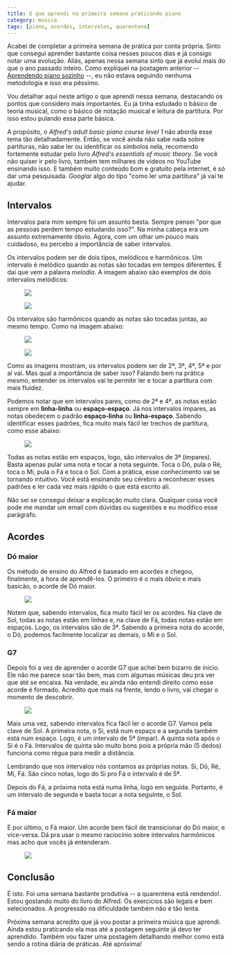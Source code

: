 ```yaml
---
title: O que aprendi na primeira semana praticando piano
category: musica
tags: [piano, acordes, intervalos, quarentena]
---
```


Acabei de completar a primeira semana de prática por conta própria. Sinto que consegui aprender bastante coisa nesses poucos dias e já consigo notar uma evolução. Aliás, apenas nessa semana sinto que já evoluí mais do que o ano passado inteiro. Como expliquei na postagem anterior -- [Aprendendo piano sozinho](/2020/musica/aprendendo-piano-sozinho) --, eu não estava seguindo nenhuma metodologia e isso era péssimo.

Vou detalhar aqui neste artigo o que aprendi nessa semana, destacando os pontos que considero mais importantes. Eu já tinha estudado o básico de teoria musical, como o básico de notação musical e leitura de partitura. Por isso estou pulando essa parte básica.

A propósito, o *Alfred's adult basic piano course level 1* não aborda esse tema tão detalhadamente. Então, se você ainda não sabe nada sobre partituras, não sabe ler ou identificar os símbolos nela, recomendo fortemente estudar pelo livro *Alfred's essentials of music theory*. Se você não quiser ir pelo livro, também tem milhares de vídeos no YouTube ensinando isso. E também muito conteúdo bom e gratuito pela internet, é só dar uma pesquisada. *Googlar* algo do tipo "como ler uma partitura" já vai te ajudar. 

## Intervalos

Intervalos para mim sempre foi um assunto besta. Sempre pensei "por que as pessoas perdem tempo estudando isso?". Na minha cabeça era um assunto extremamente óbvio. Agora, com um olhar um pouco mais cuidadoso, eu percebo a importância de saber intervalos.

Os intervalos podem ser de dois tipos, melódicos e harmônicos. Um intervalo é melódico quando as notas são tocadas em tempos diferentes. É daí que vem a palavra *melodia*. A imagem abaixo são exemplos de dois intervalos melódicos:

<figure>
    <img src="/assets/2020/musica/intervalos2.jpeg">
</figure>

<figure>
    <img src="/assets/2020/musica/intervalos.jpeg">
</figure>

Os intervalos são harmônicos quando as notas são tocadas juntas, ao mesmo tempo. Como na imagem abaixo:

<figure>
    <img src="/assets/2020/musica/intervalos-harmonicos.jpeg">
</figure>

<figure>
    <img src="/assets/2020/musica/intervalos3.jpeg">
</figure>


Como as imagens mostram, os intervalos podem ser de 2ª, 3ª, 4ª, 5ª e por aí vai. Mas qual a importância de saber isso? Falando bem na prática mesmo, entender os intervalos vai te permitir ler e tocar a partitura com mais fluidez.

Podemos notar que em intervalos pares, como de 2ª e 4ª, as notas estão sempre em **linha-linha** ou **espaço-espaço**. Já nos intervalos ímpares, as notas obedecem o padrão **espaço-linha** ou **linha-espaço**. Sabendo identificar esses padrões, fica muito mais fácil ler trechos de partitura, como esse abaixo: 

<figure>
    <img src="/assets/2020/musica/im.jpeg">
</figure>

Todas as notas estão em espaços, logo, são intervalos de 3ª (ímpares). Basta apenas pular uma nota e tocar a nota seguinte. Toca o Dó, pula o Ré, toca o Mi, pula o Fá e toca o Sol. Com a prática, esse conhecimento vai se tornando intuitivo. Você está ensinando seu cérebro a reconhecer esses padrões e ler cada vez mais rápido o que está escrito ali.

Não sei se consegui deixar a explicação muito clara. Qualquer coisa você pode me mandar um email com dúvidas ou sugestões e eu modifico esse parágrafo.

## Acordes

### Dó maior

Os método de ensino do Alfred é baseado em acordes e chegou, finalmente, a hora de aprendê-los. O primeiro é o mais óbvio e mais basicão, o acorde de Dó maior. 

<figure>
    <img src="/assets/2020/musica/do-maior.jpeg">
</figure>

Notem que, sabendo intervalos, fica muito fácil ler os acordes. Na clave de Sol, todas as notas estão em linhas e, na clave de Fá, todas notas estão em espaços. Logo, os intervalos são de 3ª. Sabendo a primeira nota do acorde, o Dó, podemos facilmente localizar as demais, o Mi e o Sol.

### G7

Depois foi a vez de aprender o acorde G7 que achei bem bizarro de início. Ele não me parece soar tão bem, mas com algumas músicas deu pra ver que até se encaixa. Na verdade, eu ainda não entendi direito como esse acorde é formado. Acredito que mais na frente, lendo o livro, vai chegar o momento de descobrir.

<figure>
    <img src="/assets/2020/musica/g7.jpeg">
</figure>

Mais uma vez, sabendo intervalos fica fácil ler o acorde G7. Vamos pela clave de Sol. A primeira nota, o Si, está num espaço e a segunda também está num espaço. Logo, é um intervalo de 5ª (ímpar). A quinta nota após o Si é o Fá. Intervalos de quinta são muito bons pois a própria mão (5 dedos) funciona como régua para medir a distância.

Lembrando que nos intervalos nós contamos as próprias notas. Si, Dó, Ré, Mi, Fá. São cinco notas, logo do Si pro Fá o intervalo é de 5ª.

Depois do Fá, a próxima nota está numa linha, logo em seguida. Portanto, é um intervalo de segunda e basta tocar a nota seguinte, o Sol.

### Fá maior

E por último, o Fá maior. Um acorde bem fácil de transicionar do Dó maior, e vice-versa. Dá pra usar o mesmo raciocínio sobre intervalos harmônicos mas acho que vocês já entenderam.

<figure>
    <img src="/assets/2020/musica/fa-maior.jpeg">
</figure>

## Conclusão

É isto. Foi uma semana bastante produtiva -- a quarentena está rendendo!. Estou gostando muito do livro do Alfred. Os exercícios são legais e bem selecionados. A progressão na dificuldade também não é tão lenta.

Próxima semana acredito que já vou postar a primeira música que aprendi. Ainda estou praticando ela mas até a postagem seguinte já devo ter aprendido. Também vou fazer uma postagem detalhando melhor como está sendo a rotina diária de práticas. Até apróxima!